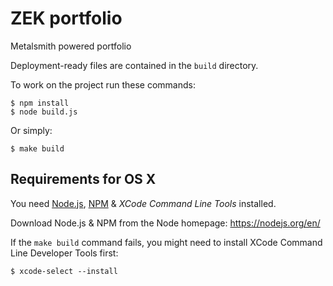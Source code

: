 # ZEK portfolio

Metalsmith powered portfolio

Deployment-ready files are contained in the `build` directory.

To work on the project run these commands:

    $ npm install
    $ node build.js

Or simply:

    $ make build
    
## Requirements for OS X

You need [Node.js](https://nodejs.org/en), [NPM](https://www.npmjs.com/
) & *XCode Command Line Tools* installed.

Download Node.js & NPM from the Node homepage: https://nodejs.org/en/

If the `make build` command fails, you might need to install XCode Command Line Developer Tools first:

    $ xcode-select --install
    
